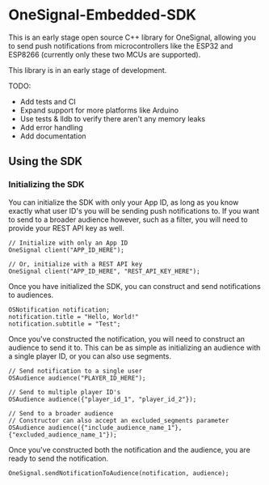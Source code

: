 # OneSignal-Embedded-SDK
This is an early stage open source C++ library for OneSignal, allowing you to send push notifications from microcontrollers like the ESP32 and ESP8266 (currently only these two MCUs are supported).

This library is in an early stage of development. 

TODO:
- Add tests and CI
- Expand support for more platforms like Arduino
- Use tests & lldb to verify there aren't any memory leaks
- Add error handling
- Add documentation

## Using the SDK

### Initializing the SDK
You can initialize the SDK with only your App ID, as long as you know exactly what user ID's you will be sending push notifications to. If you want to send to a broader audience however, such as a filter, you will need to provide your REST API key as well.

```
// Initialize with only an App ID
OneSignal client("APP_ID_HERE");

// Or, initialize with a REST API key
OneSignal client("APP_ID_HERE", "REST_API_KEY_HERE");
```

Once you have initialized the SDK, you can construct and send notifications to audiences.

```
OSNotification notification;
notification.title = "Hello, World!"
notification.subtitle = "Test";
```

Once you've constructed the notification, you will need to construct an audience to send it to. This can be as simple as initializing an audience with a single player ID, or you can also use segments.

```
// Send notification to a single user
OSAudience audience("PLAYER_ID_HERE");

// Send to multiple player ID's
OSAudience audience({"player_id_1", "player_id_2"});

// Send to a broader audience
// Constructor can also accept an excluded_segments parameter
OSAudience audience({"include_audience_name_1"}, {"excluded_audience_name_1"});
```

Once you've constructed both the notification and the audience, you are ready to send the notification.

```
OneSignal.sendNotificationToAudience(notification, audience);
```
